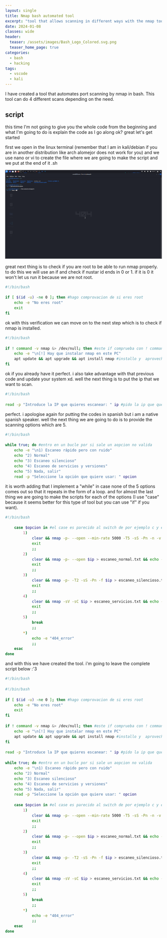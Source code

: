 ```yaml
---
layout: single
title: Nmap bash automated tool
excerpt: "tool that allows scanning in different ways with the nmap tool in bash"
date: 2024-01-08
classes: wide
header:
  teaser: /assets/images/Bash_Logo_Colored.svg.png
  teaser_home_page: true
categories:
  - bash
  - hacking
tags:  
  - vscode
  - kali
---
```


I have created a tool that automates port scanning by nmap in bash. This tool can do 4 different scans depending on the need.



## script

this time I'm not going to give you the whole code from the beginning and what I'm going to do is explain the code as I go along ok? great let's get started 

first we open in the linux terminal (remember that I am in kali/debian if you are in another distribution like arch alomejor does not work for you) and we use nano or vi to create the file where we are going to make the script and we put at the end of it .sh

![](/assets/images/captura.png)

great next thing is to check if you are root to be able to run nmap properly. to do this we will use an if and check if nustar id ends in 0 or 1. if it is 0 it won't let us run it because we are not root.

```bash
#!/bin/bash

if [ $(id -u) -ne 0 ]; then #hago comprovacion de si eres root
    echo -e "No eres root"
    exit
fi
```
ok with this verification we can move on to the next step which is to check if nmap is installed. 

```bash
#!/bin/bash

if ! command -v nmap &> /dev/null; then #este if comprueba con ! command -v nmap si nmap esta instalado
    echo -e "\n[!] Hay que instalar nmap en este PC"
    apt update && apt upgrade && apt install nmap #installo y  aprovecho para actualizar
fi
```
ok if you already have it perfect. i also take advantage with that previous code and update your system xd. well the next thing is to put the ip that we want to scan.

```bash
#!/bin/bash

read -p "Introduce la IP que quieres escanear: " ip #pido la ip que queremos escanear
```
perfect. i apologise again for putting the codes in spanish but i am a native spanish speaker. well the next thing we are going to do is to provide the scanning options which are 5.

```bash
#!/bin/bash

while true; do #entro en un bucle por si sale un aopcion no valida
    echo -e "\n1) Escaneo rápido pero con ruido"
    echo "2) Normal"
    echo "3) Escaneo silencioso"
    echo "4) Escaneo de servicios y versiones"
    echo "5) Nada, salir"
    read -p "Seleccione la opción que quiere usar: " opcion
```

it is worth adding that I implement a "while" in case none of the 5 options comes out so that it repeats in the form of a loop. and for almost the last thing we are going to make the scripts for each of the options (I use "case" because it seems better for this type of tool but you can use "if" if you want).

```bash
#!/bin/bash

    case $opcion in #el case es parecido al switch de por ejemplo c y es mejor para estos casos creo. esto se puede hacer con un if tambien
        1)
            clear && nmap -p- --open --min-rate 5000 -T5 -sS -Pn -n -v $ip > escaneo_rapido.txt && echo -e "Se ha guardado en escaneo_rapido.txt"
            exit
            ;;
        2)
            clear && nmap -p- --open $ip > escaneo_normal.txt && echo -e "Se ha guardado en escaneo_normal.txt"
            exit
            ;;
        3)
            clear && nmap -p- -T2 -sS -Pn -f $ip > escaneo_silencioso.txt && echo -e "Se ha guardado en escaneo_silencioso.txt"
            exit
            ;;
        4)
            clear && nmap -sV -sC $ip > escaneo_servicios.txt && echo -e "Se ha guardado en escaneo_servicios.txt"
            exit
            ;;
        5)
            break
            ;;
        *)
            echo -e "404_error"
            ;;
    esac
done
```
and with this we have created the tool. i'm going to leave the complete script below :'3

```bash
#!/bin/bash

#!/bin/bash

if [ $(id -u) -ne 0 ]; then #hago comprovacion de si eres root
    echo -e "No eres root"
    exit
fi

if ! command -v nmap &> /dev/null; then #este if comprueba con ! command -v nmap si nmap esta instalado
    echo -e "\n[!] Hay que instalar nmap en este PC"
    apt update && apt upgrade && apt install nmap #installo y  aprovecho para actualizar
fi

read -p "Introduce la IP que quieres escanear: " ip #pido la ip que queremos escanear

while true; do #entro en un bucle por si sale un aopcion no valida
    echo -e "\n1) Escaneo rápido pero con ruido"
    echo "2) Normal"
    echo "3) Escaneo silencioso"
    echo "4) Escaneo de servicios y versiones"
    echo "5) Nada, salir"
    read -p "Seleccione la opción que quiere usar: " opcion

    case $opcion in #el case es parecido al switch de por ejemplo c y es mejor para estos casos creo. esto se puede hacer con un if tambien
        1)
            clear && nmap -p- --open --min-rate 5000 -T5 -sS -Pn -n -v $ip > escaneo_rapido.txt && echo -e "Se ha guardado en escaneo_rapido.txt"
            exit
            ;;
        2)
            clear && nmap -p- --open $ip > escaneo_normal.txt && echo -e "Se ha guardado en escaneo_normal.txt"
            exit
            ;;
        3)
            clear && nmap -p- -T2 -sS -Pn -f $ip > escaneo_silencioso.txt && echo -e "Se ha guardado en escaneo_silencioso.txt"
            exit
            ;;
        4)
            clear && nmap -sV -sC $ip > escaneo_servicios.txt && echo -e "Se ha guardado en escaneo_servicios.txt"
            exit
            ;;
        5)
            break
            ;;
        *)
            echo -e "404_error"
            ;;
    esac
done
```
